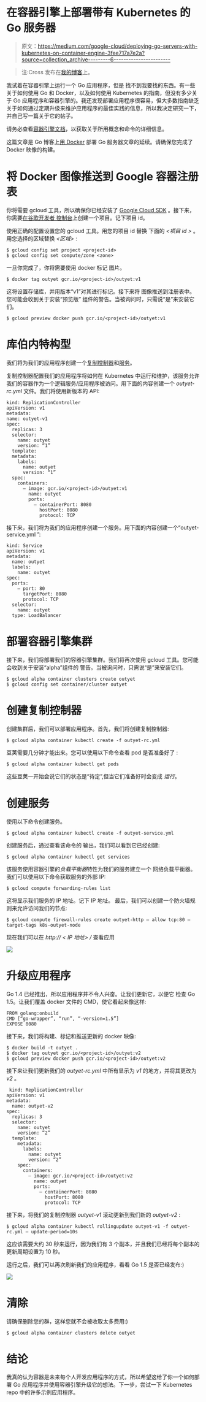 # 在容器引擎上部署带有 Kubernetes 的 Go 服务器

> 原文：<https://medium.com/google-cloud/deploying-go-servers-with-kubernetes-on-container-engine-3fee717a7e2a?source=collection_archive---------6----------------------->

> 注:Cross 发布在[我的博客](http://www.ianlewis.org/en/deploying-go-servers-kubernetes)上。

我试着在容器引擎上运行一个 Go 应用程序，但是
找不到我要找的东西。有一些关于如何使用 Go 和 Docker，以及如何使用 Kubernetes 的指南，但没有多少关于 Go 应用程序和容器引擎的。我还发现部署应用程序很容易，但大多数指南缺乏关于如何通过定期升级来维护应用程序的最佳实践的信息，所以我决定研究一下，并自己写一篇关于它的帖子。

请务必查看[容器引擎文档](https://cloud.google.com/container-engine/docs/)，以获取关于所用概念和命令的详细信息。

这篇文章是 Go 博客上[用
Docker](https://blog.golang.org/docker) 部署 Go 服务器文章的延续。请确保您完成了 Docker 映像的构建。

# 将 Docker 图像推送到 Google 容器注册表

你将需要 gcloud 工具，所以确保你已经安装了 [Google Cloud
SDK](https://cloud.google.com/sdk/#Quick_Start) 。接下来，你需要[在谷歌开发者
控制台](https://developers.google.com/console/help/#creatingdeletingprojects)上创建一个项目。记下项目 id。

使用正确的配置设置您的 gcloud 工具。用您的项目 id 替换
下面的 *<项目 id >* 。用您选择的区域替换 *<区域>* :

```
$ gcloud config set project <project-id>
$ gcloud config set compute/zone <zone>
```

一旦你完成了，你将需要使用 docker 标记
图片。

```
$ docker tag outyet gcr.io/<project-id>/outyet:v1
```

这将设置存储库，并用版本“v1”对其进行标记。接下来将
图像推送到注册表中。您可能会收到关于安装“预览版”
组件的警告。当被询问时，只需说“是”来安装它们。

```
$ gcloud preview docker push gcr.io/<project-id>/outyet:v1
```

# 库伯内特构型

我们将为我们的应用程序创建一个[复制控制器](https://github.com/GoogleCloudPlatform/kubernetes/blob/master/docs/replication-controller.md)和[服务](https://github.com/GoogleCloudPlatform/kubernetes/blob/master/docs/services.md)。

复制控制器配置我们的应用程序将如何在 Kubernetes 中运行和维护，该服务允许我们的容器作为一个逻辑服务/应用程序被访问。用下面的内容创建一个 *outyet-rc.yml* 文件。我们将使用新版本的 API:

```
kind: ReplicationController
apiVersion: v1
metadata:
name: outyet-v1
spec:
  replicas: 3
  selector:
    name: outyet
    version: “1”
  template:
  metadata:
    labels:
      name: outyet
      version: “1”
  spec:
    containers:
      — image: gcr.io/<project-id>/outyet:v1
        name: outyet
        ports:
          — containerPort: 8080
            hostPort: 8080
            protocol: TCP
```

接下来，我们将为我们的应用程序创建一个服务。用下面的内容创建一个“outyet-service.yml ”:

```
kind: Service
apiVersion: v1
metadata:
  name: outyet
  labels:
    name: outyet
spec:
  ports:
    — port: 80
      targetPort: 8080
      protocol: TCP
  selector:
    name: outyet
  type: LoadBalancer 
```

# 部署容器引擎集群

接下来，我们将部署我们的容器引擎集群。我们将再次使用 gcloud 工具。您可能会收到关于安装“alpha”组件的
警告。当被询问时，只需说“是”来安装它们。

```
$ gcloud alpha container clusters create outyet
$ gcloud config set container/cluster outyet
```

# 创建复制控制器

创建集群后，我们可以部署应用程序。首先，我们将创建复制控制器:

```
$ gcloud alpha container kubectl create -f outyet-rc.yml
```

豆荚需要几分钟才能出来。您可以使用以下命令查看 pod 是否准备好了
:

```
$ gcloud alpha container kubectl get pods
```

这些豆荚一开始会说它们的状态是“待定”,但当它们准备好时会变成
*运行*。

# 创建服务

使用以下命令创建服务。

```
$ gcloud alpha container kubectl create -f outyet-service.yml
```

创建服务后，通过查看该命令的
输出，我们可以看到它已经创建:

```
$ gcloud alpha container kubectl get services
```

该服务使用容器引擎的*负载平衡器*特性为我们的服务建立一个
网络负载平衡器。我们可以使用以下命令获取服务的外部 IP:

```
$ gcloud compute forwarding-rules list
```

这将显示我们服务的 IP 地址。记下 IP 地址。
最后，我们可以创建一个防火墙规则来允许访问我们的节点:

```
$ gcloud compute firewall-rules create outyet-http — allow tcp:80 — target-tags k8s-outyet-node
```

现在我们可以在 *http:// < IP 地址> /* 查看应用

![](img/bd12bff32a10fe7c4760e62a0f4818df.png)

# 升级应用程序

Go 1.4 已经推出，所以应用程序并不令人兴奋。让我们更新它，以便它
检查 Go 1.5。让我们覆盖 docker 文件的 CMD，使它看起来像这样:

```
FROM golang:onbuild
CMD [“go-wrapper”, “run”, “-version=1.5”]
EXPOSE 8080
```

接下来，我们将构建、标记和推送更新的 docker 映像:

```
$ docker build -t outyet .
$ docker tag outyet gcr.io/<project-id>/outyet:v2
$ gcloud preview docker push gcr.io/<project-id>/outyet:v2
```

接下来让我们更新我们的 *outyet-rc.yml* 中所有显示为 *v1* 的地方，并将其更改为 *v2* 。

```
 kind: ReplicationController
apiVersion: v1
metadata:
  name: outyet-v2
spec:
  replicas: 3
  selector:
    name: outyet
    version: “2”
  template:
    metadata:
      labels:
        name: outyet
        version: “2”
    spec:
      containers:
        — image: gcr.io/<project-id>/outyet:v2
          name: outyet
          ports:
            — containerPort: 8080
              hostPort: 8080
              protocol: TCP
```

接下来，将我们的复制控制器 *outyet-v1* 滚动更新到我们新的
*outyet-v2* :

```
$ gcloud alpha container kubectl rollingupdate outyet-v1 -f outyet-rc.yml — update-period=10s
```

这应该需要大约 30 秒来运行，因为我们有 3 个副本，并且我们已经将每个副本的更新周期设置为 10 秒。

运行之后，我们可以再次刷新我们的应用程序，看看 Go 1.5 是否已经发布:)

![](img/a5c4e8e39da131182a37c953b45d1fb9.png)

# 清除

请确保删除您的群，这样您就不会被收取太多费用:)

```
$ gcloud alpha container clusters delete outyet
```

# 结论

我真的认为容器是未来每个人开发应用程序的方式，所以希望这给了你一个如何部署 Go 应用程序并使用容器引擎升级它的想法。下一步，尝试一下 Kubernetes repo 中的许多示例应用程序。